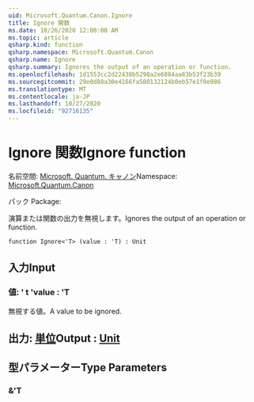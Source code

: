 ```yaml
---
uid: Microsoft.Quantum.Canon.Ignore
title: Ignore 関数
ms.date: 10/26/2020 12:00:00 AM
ms.topic: article
qsharp.kind: function
qsharp.namespace: Microsoft.Quantum.Canon
qsharp.name: Ignore
qsharp.summary: Ignores the output of an operation or function.
ms.openlocfilehash: 1d1553cc2d22438b5298a2e6884aa83b53f23b39
ms.sourcegitcommit: 29e0d88a30e4166fa580132124b0eb57e1f0e986
ms.translationtype: MT
ms.contentlocale: ja-JP
ms.lasthandoff: 10/27/2020
ms.locfileid: "92716135"
---
```

# <a name="ignore-function"></a><span data-ttu-id="1514c-102">Ignore 関数</span><span class="sxs-lookup"><span data-stu-id="1514c-102">Ignore function</span></span>

<span data-ttu-id="1514c-103">名前空間: [Microsoft. Quantum. キャノン](xref:Microsoft.Quantum.Canon)</span><span class="sxs-lookup"><span data-stu-id="1514c-103">Namespace: [Microsoft.Quantum.Canon](xref:Microsoft.Quantum.Canon)</span></span>

<span data-ttu-id="1514c-104">パック [](https://nuget.org/packages/)</span><span class="sxs-lookup"><span data-stu-id="1514c-104">Package: [](https://nuget.org/packages/)</span></span>


<span data-ttu-id="1514c-105">演算または関数の出力を無視します。</span><span class="sxs-lookup"><span data-stu-id="1514c-105">Ignores the output of an operation or function.</span></span>

```qsharp
function Ignore<'T> (value : 'T) : Unit
```


## <a name="input"></a><span data-ttu-id="1514c-106">入力</span><span class="sxs-lookup"><span data-stu-id="1514c-106">Input</span></span>

### <a name="value--t"></a><span data-ttu-id="1514c-107">値: ' t '</span><span class="sxs-lookup"><span data-stu-id="1514c-107">value : 'T</span></span>

<span data-ttu-id="1514c-108">無視する値。</span><span class="sxs-lookup"><span data-stu-id="1514c-108">A value to be ignored.</span></span>



## <a name="output--unit"></a><span data-ttu-id="1514c-109">出力: [単位](xref:microsoft.quantum.lang-ref.unit)</span><span class="sxs-lookup"><span data-stu-id="1514c-109">Output : [Unit](xref:microsoft.quantum.lang-ref.unit)</span></span>



## <a name="type-parameters"></a><span data-ttu-id="1514c-110">型パラメーター</span><span class="sxs-lookup"><span data-stu-id="1514c-110">Type Parameters</span></span>

### <a name="t"></a><span data-ttu-id="1514c-111">&</span><span class="sxs-lookup"><span data-stu-id="1514c-111">'T</span></span>

